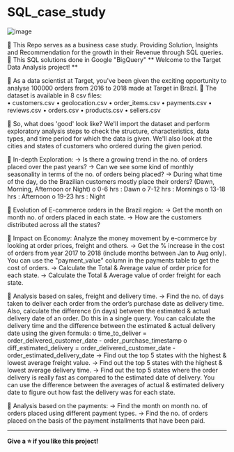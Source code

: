 # SQL_case_study

![image](https://github.com/Arundhamjena/SQL_case_study/assets/153628729/65ea7aac-ce7c-45d3-a89c-36cfe0bcc411)
 
🔷	This Repo serves as a business case study. Providing Solution, Insights and Recommendation for the growth in their Revenue through SQL queries.
🔷	This SQL solutions done in Google "BigQuery"
                                                                                                                                                                                                                                                                    **	Welcome to the Target Data Analysis project! **
                                                                                                                                                                                                                                                                    
🔷	As a data scientist at Target, you've been given the exciting opportunity to analyse 100000 orders from 2016 to 2018 made at Target in Brazil. 
🔷	The dataset is available in 8 csv files:                                                                                                                                                        
        •	customers.csv 
        •	geolocation.csv 
        •	order_items.csv 
        •	payments.csv 
        •	reviews.csv 
        •	orders.csv 
        •	products.csv 
        •	sellers.csv 
        
🔷	So, what does 'good' look like? We'll import the dataset and perform exploratory analysis steps to check the structure, characteristics, data types, and time period for which the data is given. We'll also look at the cities and states of customers who ordered during the given period.

🔷 In-depth Exploration:
    ->	Is there a growing trend in the no. of orders placed over the past years?
    ->	Can we see some kind of monthly seasonality in terms of the no. of orders being placed?
    ->	During what time of the day, do the Brazilian customers mostly place their orders? (Dawn, Morning, Afternoon or Night)
            o	0-6 hrs : Dawn
            o	7-12 hrs : Mornings
            o	13-18 hrs : Afternoon
            o	19-23 hrs : Night

🔷	Evolution of E-commerce orders in the Brazil region:
    ->	Get the month on month no. of orders placed in each state.
    ->	How are the customers distributed across all the states?

🔷	Impact on Economy: Analyze the money movement by e-commerce by looking at order prices, freight and others.
    ->	Get the % increase in the cost of orders from year 2017 to 2018 (include months between Jan to Aug only).
        You can use the "payment_value" column in the payments table to get the cost of orders.
    ->	Calculate the Total & Average value of order price for each state.
    ->	Calculate the Total & Average value of order freight for each state.

🔷	Analysis based on sales, freight and delivery time.
    ->	Find the no. of days taken to deliver each order from the order’s purchase date as delivery time.
        Also, calculate the difference (in days) between the estimated & actual delivery date of an order.
        Do this in a single query.
        You can calculate the delivery time and the difference between the estimated & actual delivery date using the given formula:
            o	time_to_deliver = order_delivered_customer_date - order_purchase_timestamp
            o	diff_estimated_delivery = order_delivered_customer_date - order_estimated_delivery_date
    ->	Find out the top 5 states with the highest & lowest average freight value.
    ->	Find out the top 5 states with the highest & lowest average delivery time.
    ->	Find out the top 5 states where the order delivery is really fast as compared to the estimated date of delivery.
        You can use the difference between the averages of actual & estimated delivery date to figure out how fast the delivery was for each state.

🔷	Analysis based on the payments:
    ->	Find the month on month no. of orders placed using different payment types.
    ->	Find the no. of orders placed on the basis of the payment installments that have been paid.


---------------------------------------------------------------------------------------------------------------------------------------------------------------------------------------------


**Give a ⭐️ if you like this project!**


